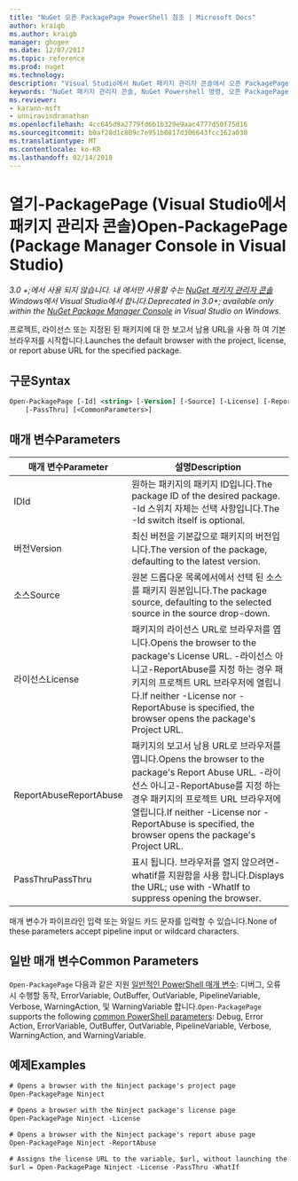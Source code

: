 ```yaml
---
title: "NuGet 오픈 PackagePage PowerShell 참조 | Microsoft Docs"
author: kraigb
ms.author: kraigb
manager: ghogen
ms.date: 12/07/2017
ms.topic: reference
ms.prod: nuget
ms.technology: 
description: "Visual Studio에서 NuGet 패키지 관리자 콘솔에서 오픈 PackagePage PowerShell 명령에 대 한 참조입니다."
keywords: "NuGet 패키지 관리자 콘솔, NuGet Powershell 명령, 오픈 PackagePage NuGet Powershell 참조"
ms.reviewer:
- karann-msft
- unniravindranathan
ms.openlocfilehash: 4cc645d9a2779fd6b1b329e9aac4777d50f75d16
ms.sourcegitcommit: b0af28d1c809c7e951b0817d306643fcc162a030
ms.translationtype: MT
ms.contentlocale: ko-KR
ms.lasthandoff: 02/14/2018
---
```

# <a name="open-packagepage-package-manager-console-in-visual-studio"></a><span data-ttu-id="6ed9b-104">열기-PackagePage (Visual Studio에서 패키지 관리자 콘솔)</span><span class="sxs-lookup"><span data-stu-id="6ed9b-104">Open-PackagePage (Package Manager Console in Visual Studio)</span></span>

<span data-ttu-id="6ed9b-105">*3.0 +;에서 사용 되지 않습니다. 내 에서만 사용할 수는 [NuGet 패키지 관리자 콘솔](package-manager-console.md) Windows에서 Visual Studio에서 합니다.*</span><span class="sxs-lookup"><span data-stu-id="6ed9b-105">*Deprecated in 3.0+; available only within the [NuGet Package Manager Console](package-manager-console.md) in Visual Studio on Windows.*</span></span>

<span data-ttu-id="6ed9b-106">프로젝트, 라이선스 또는 지정된 된 패키지에 대 한 보고서 남용 URL을 사용 하 여 기본 브라우저를 시작합니다.</span><span class="sxs-lookup"><span data-stu-id="6ed9b-106">Launches the default browser with the project, license, or report abuse URL for the specified package.</span></span>

## <a name="syntax"></a><span data-ttu-id="6ed9b-107">구문</span><span class="sxs-lookup"><span data-stu-id="6ed9b-107">Syntax</span></span>

```ps
Open-PackagePage [-Id] <string> [-Version] [-Source] [-License] [-ReportAbuse]
    [-PassThru] [<CommonParameters>]
```

## <a name="parameters"></a><span data-ttu-id="6ed9b-108">매개 변수</span><span class="sxs-lookup"><span data-stu-id="6ed9b-108">Parameters</span></span>

| <span data-ttu-id="6ed9b-109">매개 변수</span><span class="sxs-lookup"><span data-stu-id="6ed9b-109">Parameter</span></span> | <span data-ttu-id="6ed9b-110">설명</span><span class="sxs-lookup"><span data-stu-id="6ed9b-110">Description</span></span> |
| --- | --- |
| <span data-ttu-id="6ed9b-111">ID</span><span class="sxs-lookup"><span data-stu-id="6ed9b-111">Id</span></span> | <span data-ttu-id="6ed9b-112">원하는 패키지의 패키지 ID입니다.</span><span class="sxs-lookup"><span data-stu-id="6ed9b-112">The package ID of the desired package.</span></span> <span data-ttu-id="6ed9b-113">-Id 스위치 자체는 선택 사항입니다.</span><span class="sxs-lookup"><span data-stu-id="6ed9b-113">The -Id switch itself is optional.</span></span> |
| <span data-ttu-id="6ed9b-114">버전</span><span class="sxs-lookup"><span data-stu-id="6ed9b-114">Version</span></span> | <span data-ttu-id="6ed9b-115">최신 버전을 기본값으로 패키지의 버전입니다.</span><span class="sxs-lookup"><span data-stu-id="6ed9b-115">The version of the package, defaulting to the latest version.</span></span> |
| <span data-ttu-id="6ed9b-116">소스</span><span class="sxs-lookup"><span data-stu-id="6ed9b-116">Source</span></span> | <span data-ttu-id="6ed9b-117">원본 드롭다운 목록에서에서 선택 된 소스를 패키지 원본입니다.</span><span class="sxs-lookup"><span data-stu-id="6ed9b-117">The package source, defaulting to the selected source in the source drop-down.</span></span> |
| <span data-ttu-id="6ed9b-118">라이선스</span><span class="sxs-lookup"><span data-stu-id="6ed9b-118">License</span></span> | <span data-ttu-id="6ed9b-119">패키지의 라이선스 URL로 브라우저를 엽니다.</span><span class="sxs-lookup"><span data-stu-id="6ed9b-119">Opens the browser to the package's License URL.</span></span> <span data-ttu-id="6ed9b-120">-라이선스 아니고-ReportAbuse를 지정 하는 경우 패키지의 프로젝트 URL 브라우저에 열립니다.</span><span class="sxs-lookup"><span data-stu-id="6ed9b-120">If neither -License nor -ReportAbuse is specified, the browser opens the package's Project URL.</span></span> |
| <span data-ttu-id="6ed9b-121">ReportAbuse</span><span class="sxs-lookup"><span data-stu-id="6ed9b-121">ReportAbuse</span></span> | <span data-ttu-id="6ed9b-122">패키지의 보고서 남용 URL로 브라우저를 엽니다.</span><span class="sxs-lookup"><span data-stu-id="6ed9b-122">Opens the browser to the package's Report Abuse URL.</span></span> <span data-ttu-id="6ed9b-123">-라이선스 아니고-ReportAbuse를 지정 하는 경우 패키지의 프로젝트 URL 브라우저에 열립니다.</span><span class="sxs-lookup"><span data-stu-id="6ed9b-123">If neither -License nor -ReportAbuse is specified, the browser opens the package's Project URL.</span></span> |
| <span data-ttu-id="6ed9b-124">PassThru</span><span class="sxs-lookup"><span data-stu-id="6ed9b-124">PassThru</span></span> | <span data-ttu-id="6ed9b-125">표시 됩니다. 브라우저를 열지 않으려면-whatif를 지원함을 사용 합니다.</span><span class="sxs-lookup"><span data-stu-id="6ed9b-125">Displays the URL; use with -WhatIf to suppress opening the browser.</span></span> |

<span data-ttu-id="6ed9b-126">매개 변수가 파이프라인 입력 또는 와일드 카드 문자를 입력할 수 있습니다.</span><span class="sxs-lookup"><span data-stu-id="6ed9b-126">None of these parameters accept pipeline input or wildcard characters.</span></span>

## <a name="common-parameters"></a><span data-ttu-id="6ed9b-127">일반 매개 변수</span><span class="sxs-lookup"><span data-stu-id="6ed9b-127">Common Parameters</span></span>

<span data-ttu-id="6ed9b-128">`Open-PackagePage` 다음과 같은 지원 [일반적인 PowerShell 매개 변수](http://go.microsoft.com/fwlink/?LinkID=113216): 디버그, 오류 시 수행할 동작, ErrorVariable, OutBuffer, OutVariable, PipelineVariable, Verbose, WarningAction, 및 WarningVariable 합니다.</span><span class="sxs-lookup"><span data-stu-id="6ed9b-128">`Open-PackagePage` supports the following [common PowerShell parameters](http://go.microsoft.com/fwlink/?LinkID=113216): Debug, Error Action, ErrorVariable, OutBuffer, OutVariable, PipelineVariable, Verbose, WarningAction, and WarningVariable.</span></span>

## <a name="examples"></a><span data-ttu-id="6ed9b-129">예제</span><span class="sxs-lookup"><span data-stu-id="6ed9b-129">Examples</span></span>

```ps
# Opens a browser with the Ninject package's project page
Open-PackagePage Ninject

# Opens a browser with the Ninject package's license page
Open-PackagePage Ninject -License

# Opens a browser with the Ninject package's report abuse page  
Open-PackagePage Ninject -ReportAbuse

# Assigns the license URL to the variable, $url, without launching the browser
$url = Open-PackagePage Ninject -License -PassThru -WhatIf
```
